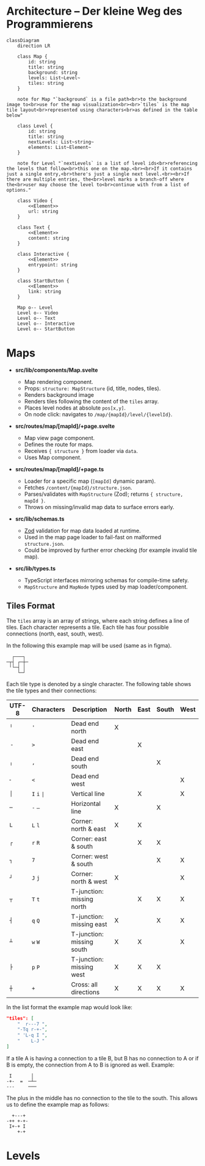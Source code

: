 # Architecture – Der kleine Weg des Programmierens

```mermaid
classDiagram
    direction LR
    
    class Map {
        id: string
        title: string
        background: string
        levels: List~Level~
        tiles: string
    }
    
    note for Map "`background` is a file path<br>to the background image to<br>use for the map visualization<br><br>`tiles` is the map tile layout<br>represented using characters<br>as defined in the table below"

    class Level {
        id: string
        title: string
        nextLevels: List~string~
        elements: List~Element~
    }
    
    note for Level "`nextLevels` is a list of level ids<br>referencing the levels that follow<br>this one on the map.<br><br>If it contains just a single entry,<br>there's just a single next level.<br><br>If there are multiple entries, the<br>level marks a branch-off where the<br>user may choose the level to<br>continue with from a list of options."

    class Video {
        <<Element>>
        url: string
    }

    class Text {
        <<Element>>
        content: string
    }

    class Interactive {
        <<Element>>
        entrypoint: string
    }
    
    class StartButton {
        <<Element>>
        link: string
    }

    Map o-- Level
    Level o-- Video
    Level o-- Text
    Level o-- Interactive
    Level o-- StartButton
```

# Maps
* **src/lib/components/Map.svelte**
    * Map rendering component.
    * Props: `structure: MapStructure` (id, title, nodes, tiles).
    * Renders background image
    * Renders tiles following the content of the `tiles` array.
    * Places level nodes at absolute `pos[x,y]`.
    * On node click: navigates to `/map/{mapId}/level/{levelId}`.

* **src/routes/map/[mapId]/+page.svelte**
    * Map view page component.
    * Defines the route for maps.
    * Receives `{ structure }` from loader via `data`.
    * Uses Map component.

* **src/routes/map/[mapId]/+page.ts**
    * Loader for a specific map (`[mapId]` dynamic param).
    * Fetches `/content/{mapId}/structure.json`.
    * Parses/validates with `MapStructure` (Zod); returns `{ structure, mapId }`.
    * Throws on missing/invalid map data to surface errors early.

* **src/lib/schemas.ts**
    * [Zod](https://zod.dev/) validation for map data loaded at runtime.
    * Used in the map page loader to fail-fast on malformed `structure.json`.
    * Could be improved by further error checking (for example invalid tile map).

* **src/lib/types.ts**
    * TypeScript interfaces mirroring schemas for compile-time safety.
    * `MapStructure` and `MapNode` types used by map loader/component.

## Tiles Format
The `tiles` array is an array of strings, where each string defines a line of tiles.
Each character represents a tile.
Each tile has four possible connections (north, east, south, west).

In the following this example map will be used (same as in figma).
```
  ┌───┐ 
─┬┤ ┌─┼─
 ╵└─┤ │ 
    └─┘ 
```

Each tile type is denoted by a single character.
The following table shows the tile types and their connections:

| UTF-8 | Characters   | Description               | North | East | South | West |
|-------|--------------|---------------------------|-------|------|-------|------|
| `╵`   | `'`          | Dead end north            | X     |      |       |      |
| `╶`   | `>`          | Dead end east             |       | X    |       |      |
| `╷`   | `,`          | Dead end south            |       |      | X     |      |
| `╴`   | `<`          | Dead end west             |       |      |       | X    |
| `│`   | `I` `i` `\|` | Vertical line             |       | X    |       | X    |
| `─`   | `-` `–`      | Horizontal line           | X     |      | X     |      |
| `L`   | `L` `l`      | Corner: north & east      | X     | X    |       |      |
| `┌`   | `r` `R`      | Corner: east & south      |       | X    | X     |      |
| `┐`   | `7`          | Corner: west & south      |       |      | X     | X    |
| `┘`   | `J` `j`      | Corner: north & west      | X     |      |       | X    |
| `┬`   | `T` `t`      | T-junction: missing north |       | X    | X     | X    |
| `┤`   | `q` `Q`      | T-junction: missing east  | X     |      | X     | X    |
| `┴`   | `w` `W`      | T-junction: missing south | X     | X    |       | X    |
| `├`   | `p` `P`      | T-junction: missing west  | X     | X    | X     |      |
| `┼`   | `+`          | Cross: all directions     | X     | X    | X     | X    |

In the list format the example map would look like:
```json
"tiles": [
    "  r---7 ",
    "-Tq r-+-",
    " 'L-q I ",
    "    L-J "
]
```

If a tile A is having a connection to a tile B, but B has no connection to A or if B is empty, the connection from A to B is ignored as well.
Example:
```
 I       │ 
-+-  =  ─┴─ 
---     ───
```

The plus in the middle has no connection to the tile to the south. This allows us to define the example map as follows:
```
  +---+
-++ +-+-
 I+-+ I
    +-+
```

# Levels
